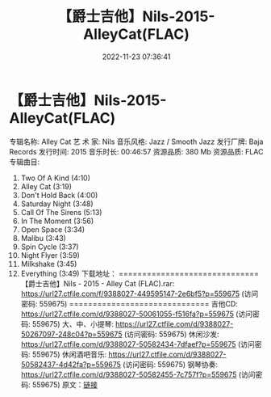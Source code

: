 ﻿---
title: 【爵士吉他】Nils-2015-AlleyCat(FLAC)
date: 2022-11-23 07:36:41
categories: 古典音乐、新世纪、纯音雅乐
tags: 纯音雅乐
---
# 【爵士吉他】Nils-2015-AlleyCat(FLAC)

专辑名称: Alley Cat
艺 术 家: Nils
音乐风格: Jazz / Smooth Jazz
发行厂牌: Baja Records
发行时间: 2015
音乐时长: 00:46:57
资源品质: 380 Mb
资源品质: FLAC
专辑曲目:
01. Two Of A Kind (4:10)
02. Alley Cat (3:19)
03. Don't Hold Back (4:00)
04. Saturday Night (3:48)
05. Call Of The Sirens (5:13)
06. In The Moment (3:56)
07. Open Space (3:34)
08. Malibu (3:43)
09. Spin Cycle (3:37)
10. Night Flyer (3:59)
11. Milkshake (3:45)
12. Everything (3:49)
下载地址：
==============================
【爵士吉他】Nils - 2015 - Alley Cat (FLAC).rar: https://url27.ctfile.com/f/9388027-449595147-2e6bf5?p=559675
(访问密码: 559675)
==============================
吉他CD: https://url27.ctfile.com/d/9388027-50061055-f516fa?p=559675
(访问密码: 559675)
大、中、小提琴: https://url27.ctfile.com/d/9388027-50267097-248c04?p=559675
(访问密码: 559675)
休闲沙发: https://url27.ctfile.com/d/9388027-50582434-7dfaef?p=559675
(访问密码: 559675)
休闲酒吧音乐: https://url27.ctfile.com/d/9388027-50582437-4d42fa?p=559675
(访问密码: 559675)
钢琴协奏: https://url27.ctfile.com/d/9388027-50582455-7c757f?p=559675
(访问密码: 559675)
原文：[链接](https://blog.sina.com.cn/s/blog_1647c7e76010310dl.html)